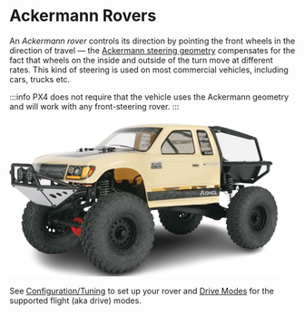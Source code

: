 # Ackermann Rovers

<Badge type="tip" text="PX4 v1.16" /> <Badge type="warning" text="Experimental" />

An _Ackermann rover_ controls its direction by pointing the front wheels in the direction of travel — the [Ackermann steering geometry](https://en.wikipedia.org/wiki/Ackermann_steering_geometry) compensates for the fact that wheels on the inside and outside of the turn move at different rates.
This kind of steering is used on most commercial vehicles, including cars, trucks etc.

:::info
PX4 does not require that the vehicle uses the Ackermann geometry and will work with any front-steering rover.
:::

![Axial Trail Honcho](../../assets/airframes/rover/rover_ackermann/axial_trail_honcho.png)

See [Configuration/Tuning](../config_rover/ackermann.md) to set up your rover and [Drive Modes](../flight_modes_rover/ackermann.md) for the supported flight (aka drive) modes.